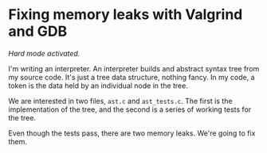 Fixing memory leaks with Valgrind and GDB
=========================================

*Hard mode activated.*

I'm writing an interpreter. An interpreter builds and abstract syntax tree from
my source code. It's just a tree data structure, nothing fancy. In my code, a
token is the data held by an individual node in the tree.

We are interested in two files, `ast.c` and `ast_tests.c`. The first is the
implementation of the tree, and the second is a series of working tests for the
tree.

Even though the tests pass, there are two memory leaks. We're going to fix
them.
